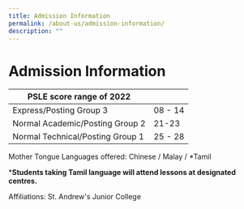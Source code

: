 ```yaml
---
title: Admission Information
permalink: /about-us/admission-information/
description: ""
---
```

# **Admission Information**



| PSLE score range of 2022 |  | 
| -------- | -------- |
| Express/Posting Group 3     | 08 - 14    |
|  Normal Academic/Posting Group 2     | 21-23    |
|  Normal Technical/Posting Group 1	|  25 - 28 	|



Mother Tongue Languages offered: Chinese / Malay / *Tamil


***Students taking Tamil language will attend lessons at designated centres.**

Affiliations: St. Andrew's Junior College